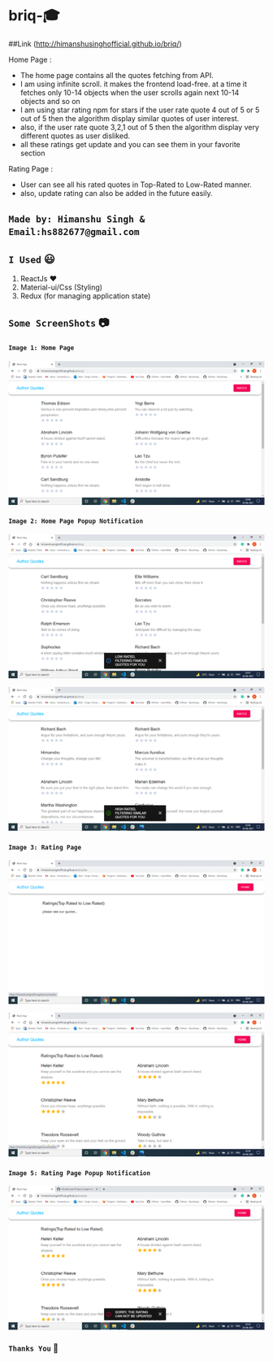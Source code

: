 # briq-:mortar_board:

##Link (http://himanshusinghofficial.github.io/briq/)

Home Page :<br>
* The home page contains all the quotes fetching from API.<br>
* I am using infinite scroll. it makes the frontend load-free. at a time it fetches only 10-14 objects when the user scrolls again next 10-14 objects and so on
* I am using star rating npm for stars if the user rate quote 4 out of 5 or 5 out of 5 then the algorithm display similar quotes of user interest.<br>
* also, if the user rate quote 3,2,1 out of 5 then the algorithm display very different quotes as user disliked.<br>
* all these ratings get update and you can see them in your favorite section<br>

Rating Page :<br>

* User can see all his rated quotes in Top-Rated to Low-Rated manner.<br>
* also, update rating can also be added in the future easily.<br> 

## `Made by: Himanshu Singh & Email:hs882677@gmail.com`

## `I Used` :smiley: <br>
1) ReactJs :heart:<br>
2) Material-ui/Css (Styling) <br>
3) Redux (for managing application state) <br>

## `Some ScreenShots` :camera:

#### `Image 1: Home Page`


![](Project_Images/Image1.png)

#### `Image 2: Home Page Popup Notification`

![](Project_Images/Image2.png)

![](Project_Images/Image3.png)

#### `Image 3: Rating Page`

![](Project_Images/Image4.png)

![](Project_Images/Image5.png)

#### `Image 5: Rating Page Popup Notification`

![](Project_Images/Image6.png)

### `Thanks You` :raised_hands:
